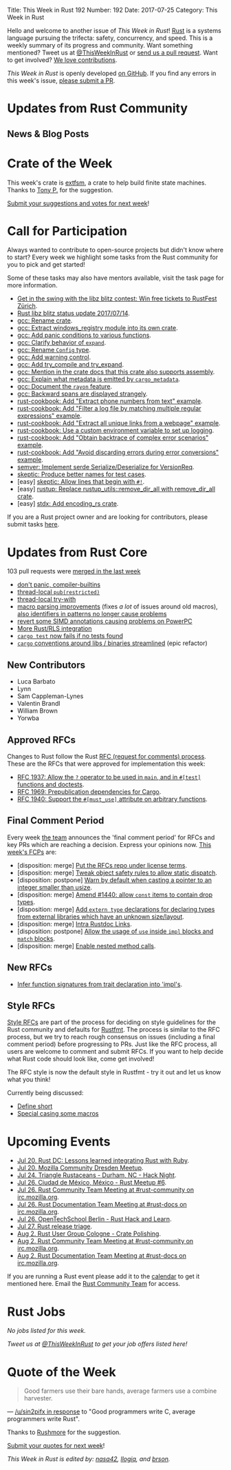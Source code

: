 Title: This Week in Rust 192
Number: 192
Date: 2017-07-25
Category: This Week in Rust

Hello and welcome to another issue of *This Week in Rust*!
[Rust](http://rust-lang.org) is a systems language pursuing the trifecta: safety, concurrency, and speed.
This is a weekly summary of its progress and community.
Want something mentioned? Tweet us at [@ThisWeekInRust](https://twitter.com/ThisWeekInRust) or [send us a pull request](https://github.com/cmr/this-week-in-rust).
Want to get involved? [We love contributions](https://github.com/rust-lang/rust/blob/master/CONTRIBUTING.md).

*This Week in Rust* is openly developed [on GitHub](https://github.com/cmr/this-week-in-rust).
If you find any errors in this week's issue, [please submit a PR](https://github.com/cmr/this-week-in-rust/pulls).

# Updates from Rust Community

## News & Blog Posts

# Crate of the Week

This week's crate is [extfsm](https://crates.io/crates/extfsm), a crate to help build finite state machines. Thanks to [Tony P.](https://users.rust-lang.org/u/prz) for the suggestion.

[Submit your suggestions and votes for next week][submit_crate]!

[submit_crate]: https://users.rust-lang.org/t/crate-of-the-week/2704

# Call for Participation

Always wanted to contribute to open-source projects but didn't know where to start?
Every week we highlight some tasks from the Rust community for you to pick and get started!

Some of these tasks may also have mentors available, visit the task page for more information.

* [Get in the swing with the libz blitz contest: Win free tickets to RustFest Zürich](http://blog.rustfest.eu/libz-blitz).
* [Rust libz blitz status update 2017/07/14](https://internals.rust-lang.org/t/rust-libz-blitz/5184/120).
* [gcc: Rename crate](https://github.com/alexcrichton/gcc-rs/issues/186).
* [gcc: Extract windows_registry module into its own crate](https://github.com/alexcrichton/gcc-rs/issues/174).
* [gcc: Add panic conditions to various functions](https://github.com/alexcrichton/gcc-rs/issues/181).
* [gcc: Clarify behavior of `expand`](https://github.com/alexcrichton/gcc-rs/issues/187).
* [gcc: Rename `Config` type](https://github.com/alexcrichton/gcc-rs/issues/189).
* [gcc: Add warning control](https://github.com/alexcrichton/gcc-rs/issues/190).
* [gcc: Add try_compile and try_expand](https://github.com/alexcrichton/gcc-rs/issues/192).
* [gcc: Mention in the crate docs that this crate also supports assembly](https://github.com/alexcrichton/gcc-rs/issues/193).
* [gcc: Explain what metadata is emitted by `cargo_metadata`](https://github.com/alexcrichton/gcc-rs/issues/194).
* [gcc: Document the `rayon` feature](https://github.com/alexcrichton/gcc-rs/issues/196).
* [gcc: Backward spans are displayed strangely](https://github.com/rust-lang/rust/issues/42104).
* [rust-cookbook: Add "Extract phone numbers from text" example](https://github.com/brson/rust-cookbook/issues/241).
* [rust-cookbook: Add "Filter a log file by matching multiple regular expressions" example](https://github.com/brson/rust-cookbook/issues/244).
* [rust-cookbook: Add "Extract all unique links from a webpage" example](https://github.com/brson/rust-cookbook/issues/245).
* [rust-cookbook: Use a custom environment variable to set up logging](https://github.com/brson/rust-cookbook/issues/222).
* [rust-cookbook: Add "Obtain backtrace of complex error scenarios" example](https://github.com/brson/rust-cookbook/issues/216).
* [rust-cookbook: Add "Avoid discarding errors during error conversions" example](https://github.com/brson/rust-cookbook/issues/215).
* [semver: Implement serde Serialize/Deserialize for VersionReq](https://github.com/steveklabnik/semver/issues/119).
* [skeptic: Produce better names for test cases](https://github.com/brson/rust-skeptic/issues/38).
* [easy] [skeptic: Allow lines that begin with `#!`](https://github.com/brson/rust-skeptic/issues/39).
* [easy] [rustup: Replace rustup_utils::remove_dir_all with remove_dir_all crate](https://github.com/rust-lang-nursery/rustup.rs/issues/1204).
* [easy] [stdx: Add encoding_rs crate](https://github.com/brson/stdx/issues/51).

If you are a Rust project owner and are looking for contributors, please submit tasks [here][guidelines].

[guidelines]: https://users.rust-lang.org/t/twir-call-for-participation/4821

# Updates from Rust Core

103 pull requests were [merged in the last week][merged]

[merged]: https://github.com/issues?q=is%3Apr+org%3Arust-lang+is%3Amerged+merged%3A2017-07-10..2017-07-17

* [don't panic, compiler-builtins](https://github.com/rust-lang/rust/pull/43258)
* [thread-local `pub(restricted)`](https://github.com/rust-lang/rust/pull/43185)
* [thread-local try-with](https://github.com/rust-lang/rust/pull/43158)
* [macro parsing improvements](https://github.com/rust-lang/rust/pull/42913) (fixes *a lot* of issues around old macros),
  [also identifiers in patterns no longer cause problems](https://github.com/rust-lang/rust/pull/43224)
* [revert some SIMD annotations causing problems on PowerPC](https://github.com/rust-lang/rust/pull/43159)
* [More Rust/RLS integration](https://github.com/rust-lang/rust/pull/42146)
* [`cargo test` now fails if no tests found](https://github.com/rust-lang/rust/pull/43145)
* [`cargo` conventions around libs / binaries streamlined](https://github.com/rust-lang/cargo/pull/4259) (epic refactor)

## New Contributors

* Luca Barbato
* Lynn
* Sam Cappleman-Lynes
* Valentin Brandl
* William Brown
* Yorwba

## Approved RFCs

Changes to Rust follow the Rust [RFC (request for comments)
process](https://github.com/rust-lang/rfcs#rust-rfcs). These
are the RFCs that were approved for implementation this week:

* [RFC 1937: Allow the `?` operator to be used in `main`, and in `#[test]` functions and doctests](https://github.com/rust-lang/rfcs/pull/1937).
* [RFC 1969: Prepublication dependencies for Cargo](https://github.com/rust-lang/rfcs/pull/1969).
* [RFC 1940: Support the `#[must_use]` attribute on arbitrary functions](https://github.com/rust-lang/rfcs/pull/1940).

## Final Comment Period

Every week [the team](https://www.rust-lang.org/team.html) announces the
'final comment period' for RFCs and key PRs which are reaching a
decision. Express your opinions now. [This week's FCPs][fcp] are:

[fcp]: https://github.com/rust-lang/rfcs/labels/final-comment-period

* [disposition: merge] [Put the RFCs repo under license terms](https://github.com/rust-lang/rfcs/pull/2044).
* [disposition: merge] [Tweak object safety rules to allow static dispatch](https://github.com/rust-lang/rfcs/pull/2027).
* [disposition: postpone] [Warn by default when casting a pointer to an integer smaller than usize](https://github.com/rust-lang/rfcs/pull/1782).
* [disposition: merge] [Amend #1440: allow `const` items to contain drop types](https://github.com/rust-lang/rfcs/pull/1817).
* [disposition: merge] [Add `extern type` declarations for declaring types from external libraries which have an unknown size/layout](https://github.com/rust-lang/rfcs/pull/1861).
* [disposition: merge] [Intra Rustdoc Links](https://github.com/rust-lang/rfcs/pull/1946).
* [disposition: postpone] [Allow the usage of `use` inside `impl` blocks and `match` blocks](https://github.com/rust-lang/rfcs/pull/1976).
* [disposition: merge] [Enable nested method calls](https://github.com/rust-lang/rfcs/pull/2025).

## New RFCs

* [Infer function signatures from trait declaration into 'impl's](https://github.com/rust-lang/rfcs/pull/2063).

## Style RFCs

[Style RFCs](https://github.com/rust-lang-nursery/fmt-rfcs) are part of the process for deciding on style guidelines for the Rust community and defaults for [Rustfmt](https://github.com/rust-lang-nursery/rustfmt). The process is similar to the RFC process, but we try to reach rough consensus on issues (including a final comment period) before progressing to PRs. Just like the RFC process, all users are welcome to comment and submit RFCs. If you want to help decide what Rust code should look like, come get involved!

The RFC style is now the default style in Rustfmt - try it out and let us know what you think!

Currently being discussed:

* [Define short](https://github.com/rust-lang-nursery/fmt-rfcs/issues/47)
* [Special casing some macros](https://github.com/rust-lang-nursery/fmt-rfcs/issues/86)


# Upcoming Events

* [Jul 20. Rust DC: Lessons learned integrating Rust with Ruby](https://www.meetup.com/RustDC/events/241110467/).
* [Jul 20. Mozilla Community Dresden Meetup](https://www.meetup.com/Mozilla-Community-Dresden/events/241302860/).
* [Jul 24. Triangle Rustaceans - Durham, NC - Hack Night](https://www.meetup.com/triangle-rustaceans/events/241451502/).
* [Jul 26. Ciudad de México, México - Rust Meetup #6](https://www.meetup.com/es-ES/Rust-MX/events/241026269/).
* [Jul 26. Rust Community Team Meeting at #rust-community on irc.mozilla.org](https://chat.mibbit.com/?server=irc.mozilla.org&channel=%23rust-community).
* [Jul 26. Rust Documentation Team Meeting at #rust-docs on irc.mozilla.org](https://chat.mibbit.com/?server=irc.mozilla.org&channel=%23rust-docs).
* [Jul 26. OpenTechSchool Berlin - Rust Hack and Learn](https://www.meetup.com/opentechschool-berlin/events/241512566/).
* [Jul 27. Rust release triage](https://internals.rust-lang.org/t/release-cycle-triage-proposal/3544).
* [Aug  2. Rust User Group Cologne - Crate Polishing](http://rust.cologne/2017/08/02/crate-polishing.html).
* [Aug  2. Rust Community Team Meeting at #rust-community on irc.mozilla.org](https://chat.mibbit.com/?server=irc.mozilla.org&channel=%23rust-community).
* [Aug  2. Rust Documentation Team Meeting at #rust-docs on irc.mozilla.org](https://chat.mibbit.com/?server=irc.mozilla.org&channel=%23rust-docs).

If you are running a Rust event please add it to the [calendar] to get
it mentioned here. Email the [Rust Community Team][community] for access.

[calendar]: https://www.google.com/calendar/embed?src=apd9vmbc22egenmtu5l6c5jbfc%40group.calendar.google.com
[community]: mailto:community-team@rust-lang.org

# Rust Jobs

*No jobs listed for this week.*

*Tweet us at [@ThisWeekInRust](https://twitter.com/ThisWeekInRust) to get your job offers listed here!*

# Quote of the Week

> Good farmers use their bare hands, average farmers use a combine harvester.

— [/u/sin2pifx in response](https://www.reddit.com/r/rust/comments/6nqfez/slashdot_reports_on_a_techcrunch_opinion_piece/dkbpulb/) to "Good programmers write C, average programmers write Rust".

Thanks to [Rushmore](https://users.rust-lang.org/t/twir-quote-of-the-week/328/421) for the suggestion.

[Submit your quotes for next week][submit]!

[submit]: http://users.rust-lang.org/t/twir-quote-of-the-week/328

*This Week in Rust is edited by: [nasa42](https://github.com/nasa42), [llogiq](https://github.com/llogiq), and [brson](https://github.com/brson).*
